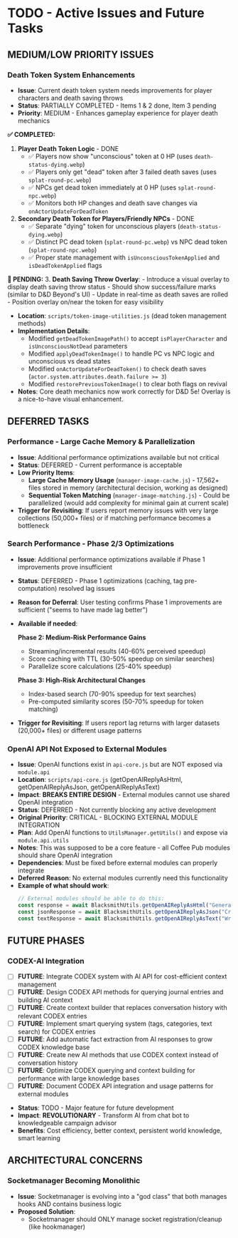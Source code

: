 # TODO - Active Issues and Future Tasks

## MEDIUM/LOW PRIORITY ISSUES

### Death Token System Enhancements
- **Issue**: Current death token system needs improvements for player characters and death saving throws
- **Status**: PARTIALLY COMPLETED - Items 1 & 2 done, Item 3 pending
- **Priority**: MEDIUM - Enhances gameplay experience for player death mechanics

**✅ COMPLETED:**
  1. **Player Death Token Logic** - DONE
     - ✅ Players now show "unconscious" token at 0 HP (uses `death-status-dying.webp`)
     - ✅ Players only get "dead" token after 3 failed death saves (uses `splat-round-pc.webp`)
     - ✅ NPCs get dead token immediately at 0 HP (uses `splat-round-npc.webp`)
     - ✅ Monitors both HP changes and death save changes via `onActorUpdateForDeadToken`
  2. **Secondary Death Token for Players/Friendly NPCs** - DONE
     - ✅ Separate "dying" token for unconscious players (`death-status-dying.webp`)
     - ✅ Distinct PC dead token (`splat-round-pc.webp`) vs NPC dead token (`splat-round-npc.webp`)
     - ✅ Proper state management with `isUnconsciousTokenApplied` and `isDeadTokenApplied` flags

**🔲 PENDING:**
  3. **Death Saving Throw Overlay**:
     - Introduce a visual overlay to display death saving throw status
     - Should show success/failure marks (similar to D&D Beyond's UI)
     - Update in real-time as death saves are rolled
     - Position overlay on/near the token for easy visibility
     
- **Location**: `scripts/token-image-utilities.js` (dead token management methods)
- **Implementation Details**:
  - Modified `getDeadTokenImagePath()` to accept `isPlayerCharacter` and `isUnconsciousNotDead` parameters
  - Modified `applyDeadTokenImage()` to handle PC vs NPC logic and unconscious vs dead states
  - Modified `onActorUpdateForDeadToken()` to check death saves (`actor.system.attributes.death.failure >= 3`)
  - Modified `restorePreviousTokenImage()` to clear both flags on revival
- **Notes**: Core death mechanics now work correctly for D&D 5e! Overlay is a nice-to-have visual enhancement.

## DEFERRED TASKS

### Performance - Large Cache Memory & Parallelization
- **Issue**: Additional performance optimizations available but not critical
- **Status**: DEFERRED - Current performance is acceptable
- **Low Priority Items**:
  - **Large Cache Memory Usage** (`manager-image-cache.js`) - 17,562+ files stored in memory (architectural decision, working as designed)
  - **Sequential Token Matching** (`manager-image-matching.js`) - Could be parallelized (would add complexity for minimal gain at current scale)
- **Trigger for Revisiting**: If users report memory issues with very large collections (50,000+ files) or if matching performance becomes a bottleneck

### Search Performance - Phase 2/3 Optimizations
- **Issue**: Additional performance optimizations available if Phase 1 improvements prove insufficient
- **Status**: DEFERRED - Phase 1 optimizations (caching, tag pre-computation) resolved lag issues
- **Reason for Deferral**: User testing confirms Phase 1 improvements are sufficient ("seems to have made lag better")
- **Available if needed**:
  
  **Phase 2: Medium-Risk Performance Gains**
  - Streaming/incremental results (40-60% perceived speedup)
  - Score caching with TTL (30-50% speedup on similar searches)
  - Parallelize score calculations (25-40% speedup)
  
  **Phase 3: High-Risk Architectural Changes**
  - Index-based search (70-90% speedup for text searches)
  - Pre-computed similarity scores (50-70% speedup for token matching)

- **Trigger for Revisiting**: If users report lag returns with larger datasets (20,000+ files) or different usage patterns

### OpenAI API Not Exposed to External Modules
- **Issue**: OpenAI functions exist in `api-core.js` but are NOT exposed via `module.api`
- **Location**: `scripts/api-core.js` (getOpenAIReplyAsHtml, getOpenAIReplyAsJson, getOpenAIReplyAsText)
- **Impact**: **BREAKS ENTIRE DESIGN** - External modules cannot use shared OpenAI integration
- **Status**: DEFERRED - Not currently blocking any active development
- **Original Priority**: CRITICAL - BLOCKING EXTERNAL MODULE INTEGRATION
- **Plan**: Add OpenAI functions to `UtilsManager.getUtils()` and expose via `module.api.utils`
- **Notes**: This was supposed to be a core feature - all Coffee Pub modules should share OpenAI integration
- **Dependencies**: Must be fixed before external modules can properly integrate
- **Deferred Reason**: No external modules currently need this functionality
- **Example of what should work**:
  ```javascript
  // External modules should be able to do this:
  const response = await BlacksmithUtils.getOpenAIReplyAsHtml("Generate a monster description");
  const jsonResponse = await BlacksmithUtils.getOpenAIReplyAsJson("Create a loot table");
  const textResponse = await BlacksmithUtils.getOpenAIReplyAsText("Write a quest hook");
  ```

## FUTURE PHASES

### CODEX-AI Integration
- [ ] **FUTURE**: Integrate CODEX system with AI API for cost-efficient context management
- [ ] **FUTURE**: Design CODEX API methods for querying journal entries and building AI context
- [ ] **FUTURE**: Create context builder that replaces conversation history with relevant CODEX entries
- [ ] **FUTURE**: Implement smart querying system (tags, categories, text search) for CODEX entries
- [ ] **FUTURE**: Add automatic fact extraction from AI responses to grow CODEX knowledge base
- [ ] **FUTURE**: Create new AI methods that use CODEX context instead of conversation history
- [ ] **FUTURE**: Optimize CODEX querying and context building for performance with large knowledge bases
- [ ] **FUTURE**: Document CODEX API integration and usage patterns for external modules
- **Status**: TODO - Major feature for future development
- **Impact**: **REVOLUTIONARY** - Transform AI from chat bot to knowledgeable campaign advisor
- **Benefits**: Cost efficiency, better context, persistent world knowledge, smart learning

## ARCHITECTURAL CONCERNS

### Socketmanager Becoming Monolithic
- **Issue**: Socketmanager is evolving into a "god class" that both manages hooks AND contains business logic
- **Proposed Solution**:
  - Socketmanager should ONLY manage socket registration/cleanup (like hookmanager)
